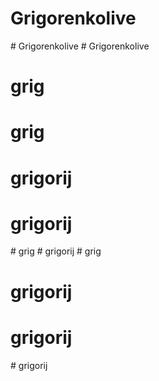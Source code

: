 # Grigorenkolive
#   G r i g o r e n k o l i v e  
 # Grigorenkolive
# grig
# grig
# grigorij
# grigorij
#   g r i g  
 #   g r i g o r i j  
 # grig
# grigorij
# grigorij
#   g r i g o r i j  
 